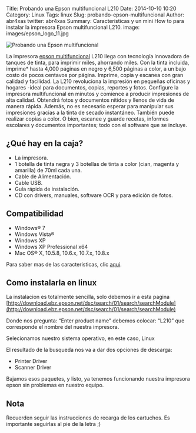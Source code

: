 Title: Probando una Epson multifuncional L210
Date: 2014-10-10 10:20
Category: Linux
Tags: linux
Slug: probando-epson-multifuncional
Author: abr4xas
twitter: abr4xas
Summary: Caracteristicas y un mini How to para instalar la impresora Epson multifuncional L210. 
image: images/epson_logo_11.jpg 

![Probando una Epson multifuncional](http://global.latin.epson.com/data/pais/GL/images/C11CC59201_ImagenBig.png)


La impresora <a href="http://www.linio.com.pe/epson/" rel="dofollow" target="_blank">epson multifuncional</a> L210 llega con tecnología innovadora de tanques de tinta, para imprimir miles, ahorrando miles. Con la tinta incluida, imprime* hasta 4,000 páginas en negro y 6,500 páginas a color, a un bajo costo de pocos centavos por página. Imprime, copia y escanea con gran calidad y facilidad. La L210 revoluciona la impresión en pequeñas oficinas y hogares -ideal para documentos, copias, reportes y fotos. Configure la impresora multifuncional en minutos y comience a producir impresiones de alta calidad. Obtendrá fotos y documentos nítidos y llenos de vida de manera rápida. Además, no es necesario esperar para manipular sus impresiones gracias a la tinta de secado instantáneo. También puede realizar copias a color. O bien, escanee y guarde recetas, informes escolares y documentos importantes; todo con el software que se incluye.


## ¿Qué hay en la caja? 

* La impresora.
* 1 botella de tinta negra y 3 botellas de tinta a color (cian, magenta y amarilla) de 70ml cada una.
* Cable de Alimentación.
* Cable USB.
* Guía rápida de instalación.
* CD con drivers, manuales, software OCR y para edición de fotos.


## Compatibilidad 

* Windows® 7
* Windows Vista®
* Windows XP
* Windows XP Professional x64
* Mac OS® X, 10.5.8, 10.6.x, 10.7.x, 10.8.x 

Para saber mas de las caracteristicas, clic [aqui](http://global.latin.epson.com/Catalog/Epson-L210/Especificaciones-Tecnicas).

## Como instalarla en linux

La instalacion es totalmente sencilla, solo debemos ir a esta pagina [http://download.ebz.epson.net/dsc/search/01/search/searchModule](http://download.ebz.epson.net/dsc/search/01/search/searchModule)

Donde nos pregunta: “Enter product name” debemos colocar: “L210” que corresponde el nombre del nuestra impresora.

Selecionamos nuestro sistema operativo, en este caso, Linux


El resultado de la busqueda nos va a dar dos opciones de descarga:

* Printer Driver
* Scanner Driver

Bajamos esos paquetes, y listo, ya tenemos funcionando nuestra impresora epson sin problemas en nuestro equipo.

## Nota

Recuerden seguir las instrucciones de recarga de los cartuchos. Es importante seguirlas al pie de la letra ;)
